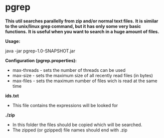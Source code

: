 # pgrep

**This util searches parallelly from zip and/or normal text files.**
**It is similar to the unix/linux grep command, but it has only some very basic functions.**
**It is useful when you want to search in a huge amount of files.**


**Usage:**

java -jar pgrep-1.0-SNAPSHOT.jar

**Configuration (pgrep.properties):**
- max-threads - sets the number of threads can be used
- max-size - sets the maximum size of all recently read files (in bytes)
- max-files - sets the maximum number of files wich is read at the same time 

**ids.txt**
- This file contains the expressions will be looked for

**./zip**
- In this folder the files should be copied which will be searched.
- The zipped (or gzipped) file names should end with .zip

